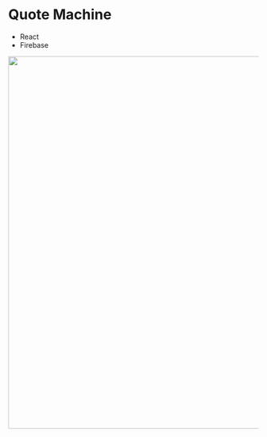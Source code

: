 # Quote Machine

* React
* Firebase 

<kbd><img width="750" alt="" src="https://cloud.githubusercontent.com/assets/204420/25356013/5b18705c-28fe-11e7-9483-170b0b381eb4.png"></kbd>
